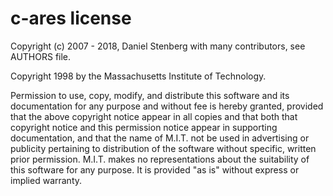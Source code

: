 # c-ares license 
 
Copyright (c) 2007 - 2018, Daniel Stenberg with many contributors, see AUTHORS 
file. 
 
Copyright 1998 by the Massachusetts Institute of Technology. 
 
Permission to use, copy, modify, and distribute this software and its 
documentation for any purpose and without fee is hereby granted, provided that 
the above copyright notice appear in all copies and that both that copyright 
notice and this permission notice appear in supporting documentation, and that 
the name of M.I.T. not be used in advertising or publicity pertaining to 
distribution of the software without specific, written prior permission. 
M.I.T. makes no representations about the suitability of this software for any 
purpose.  It is provided "as is" without express or implied warranty. 
